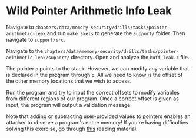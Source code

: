 # Wild Pointer Arithmetic Info Leak

Navigate to `chapters/data/memory-security/drills/tasks/pointer-arithmetic-leak` and run `make skels` to generate the `support/` folder.
Then navigate to `support/src`.

Navigate to the `chapters/data/memory-security/drills/tasks/pointer-arithmetic-leak/support/` directory.
Open and analyze the `buff_leak.c` file.

The pointer `p` points to the stack.
However, we can modify any variable that is declared in the program through `p`.
All we need to know is the offset of the other memory locations that we wish to access.

Run the program and try to input the correct offsets to modify variables from different regions of our program.
Once a correct offset is given as input, the program will output a validation message.

Note that adding or subtracting user-provided values to pointers enables an attacker to observe a program's entire memory!
If you're having difficulties solving this exercise, go through [this](../../../reading/memory-security.md) reading material.
